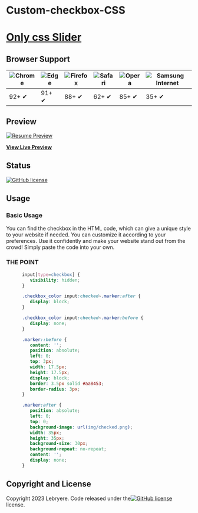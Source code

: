 # Custom-checkbox-CSS
# [Only css Slider](https://lebryere.github.io/only_css_slider_1/)

## Browser Support

![Chrome](https://raw.githubusercontent.com/alrra/browser-logos/master/src/chrome/chrome_48x48.png) | ![Edge](https://raw.githubusercontent.com/alrra/browser-logos/master/src/edge/edge_48x48.png) | ![Firefox](https://raw.githubusercontent.com/alrra/browser-logos/master/src/firefox/firefox_48x48.png) | ![Safari](https://raw.githubusercontent.com/alrra/browser-logos/master/src/safari/safari_48x48.png) | ![Opera](https://raw.githubusercontent.com/alrra/browser-logos/master/src/opera/opera_48x48.png) | ![Samsung Internet](https://raw.githubusercontent.com/alrra/browser-logos/master/src/samsung-internet/samsung-internet_48x48.png)
--- | --- | --- | --- | --- | --- |
92+ ✔ | 91+ ✔ | 88+ ✔ | 62+ ✔ | 85+ ✔ | 35+ ✔ |

## Preview

[![Resume Preview](preview.png)](https://lebryere.github.io/only_css_slider_1/)

**[View Live Preview](https://lebryere.github.io/only_css_slider_1/)**

## Status

[![GitHub license](https://img.shields.io/badge/license-MIT-green?&style=plastic)](https://github.com/LeBryere/only_css_slider_1.github.io/blob/master/LICENSE)

## Usage

### Basic Usage

 You can find the checkbox in the HTML code, which can give a unique style to your website if needed. You can customize it according to your preferences. Use it confidently and make your website stand out from the crowd! Simply paste the code into your own.

### THE POINT
```css
      input[type=checkbox] {
         visibility: hidden;
      }

      .checkbox_color input:checked~.marker:after {
         display: block;
      }

      .checkbox_color input:checked~.marker:before {
         display: none;
      }

      .marker::before {
         content: '';
         position: absolute;
         left: 0;
         top: 3px;
         width: 17.5px;
         height: 17.5px;
         display: block;
         border: 3.5px solid #aa8453;
         border-radius: 3px;
      }

      .marker:after {
         position: absolute;
         left: 0;
         top: 0;
         background-image: url(img/checked.png);
         width: 35px;
         height: 35px;
         background-size: 30px;
         background-repeat: no-repeat;
         content: '';
         display: none;
      }
```

## Copyright and License

Copyright 2023 Lebryere. Code released under the[![GitHub license](https://img.shields.io/badge/license-MIT-green?&style=plastic)](https://github.com/LeBryere/only_css_slider_1.github.io/blob/master/LICENSE) license.
